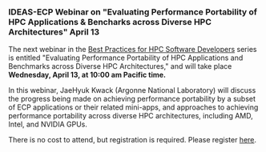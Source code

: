 ### IDEAS-ECP Webinar on "Evaluating Performance Portability of HPC Applications & Bencharks across Diverse HPC Architectures" April 13

The next webinar in the 
[Best Practices for HPC Software Developers](http://ideas-productivity.org/events/hpc-best-practices-webinars/) 
series is entitled "Evaluating Performance Portability of HPC Applications and
Benchmarks across Diverse HPC Architectures,"
and will take place **Wednesday, April 13, at 10:00 am Pacific time.**

In this webinar, JaeHyuk Kwack (Argonne National Laboratory)
will discuss the progress being made on achieving performance portability by a
subset of ECP applications or their related mini-apps, and approaches to 
achieving performance portability across diverse HPC architectures, including
AMD, Intel, and NVIDIA GPUs.

There is no cost to attend, but registration is required. Please register
[here](https://www.exascaleproject.org/event/performance-portability-evaluation/). 
